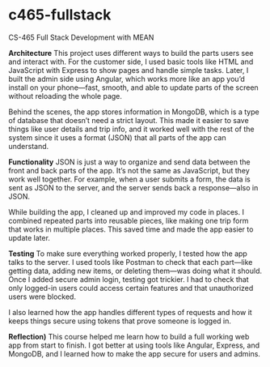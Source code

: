 # c465-fullstack
CS-465 Full Stack Development with MEAN


**Architecture**
This project uses different ways to build the parts users see and interact with. For the customer side, I used basic tools like HTML and JavaScript with Express to show pages and handle simple tasks. Later, I built the admin side using Angular, which works more like an app you’d install on your phone—fast, smooth, and able to update parts of the screen without reloading the whole page.

Behind the scenes, the app stores information in MongoDB, which is a type of database that doesn’t need a strict layout. This made it easier to save things like user details and trip info, and it worked well with the rest of the system since it uses a format (JSON) that all parts of the app can understand.

**Functionality**
JSON is just a way to organize and send data between the front and back parts of the app. It’s not the same as JavaScript, but they work well together. For example, when a user submits a form, the data is sent as JSON to the server, and the server sends back a response—also in JSON.

While building the app, I cleaned up and improved my code in places. I combined repeated parts into reusable pieces, like making one trip form that works in multiple places. This saved time and made the app easier to update later.

**Testing**
To make sure everything worked properly, I tested how the app talks to the server. I used tools like Postman to check that each part—like getting data, adding new items, or deleting them—was doing what it should. Once I added secure admin login, testing got trickier. I had to check that only logged-in users could access certain features and that unauthorized users were blocked.

I also learned how the app handles different types of requests and how it keeps things secure using tokens that prove someone is logged in.

**Reflection)**
This course helped me learn how to build a full working web app from start to finish. I got better at using tools like Angular, Express, and MongoDB, and I learned how to make the app secure for users and admins.
